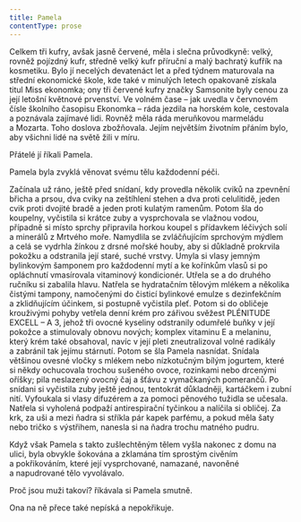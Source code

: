```yaml
---
title: Pamela
contentType: prose
---
```


<section>

Celkem tři kufry, avšak jasně červené, měla i slečna průvodkyně: velký, rovněž pojízdný kufr, středně velký kufr příruční a malý bachratý kufřík na kosmetiku. Bylo jí necelých devatenáct let a před týdnem maturovala na střední ekonomické škole, kde také v minulých letech opakovaně získala titul Miss ekonomka; ony tři červené kufry značky Samsonite byly cenou za její letošní květnové prvenství. Ve volném čase – jak uvedla v červnovém čísle školního časopisu Ekonomka – ráda jezdila na horském kole, cestovala a poznávala zajímavé lidi. Rovněž měla ráda meruňkovou marmeládu a Mozarta. Toho doslova zbožňovala. Jejím největším životním přáním bylo, aby všichni lidé na světě žili v míru.

Přátelé jí říkali Pamela.

Pamela byla zvyklá věnovat svému tělu každodenní péči.

Začínala už ráno, ještě před snídaní, kdy provedla několik cviků na zpevnění břicha a prsou, dva cviky na zeštíhlení stehen a dva proti celulitidě, jeden cvik proti dvojité bradě a jeden proti kulatým ramenům. Potom šla do koupelny, vyčistila si krátce zuby a vy­sprcho­vala se vlažnou vodou, případně si místo sprchy připravila horkou koupel s přídavkem léčivých solí a minerálů z Mrtvého moře. Namydlila se zvláčňujícím sprchovým mýdlem a celá se vydrhla žínkou z drsné mořské houby, aby si důkladně prokrvila pokožku a odstranila její staré, suché vrstvy. Umyla si vlasy jemným bylinkovým šamponem pro každodenní mytí a ke kořínkům vlasů si po opláchnutí vmasírovala vitaminový kondicionér. Utřela se a do druhého ručníku si zabalila hlavu. Natřela se hydratačním tělovým mlékem a několika čistými tampony, namočenými do čisticí bylinkové emulze s dezinfekčním a zklidňujícím účinkem, si postupně vyčistila pleť. Potom si do obličeje krouživými pohyby vetřela denní krém pro zářivou svěžest PLÉNITUDE EXCELL – A 3, jehož tři ovocné kyseliny odstranily odumřelé buňky v její pokožce a stimulovaly obnovu nových; komplex vitaminu E a melaninu, který krém také obsahoval, navíc v její pleti zneutralizoval volné radikály a zabránil tak jejímu stárnutí. Potom se šla Pamela nasnídat. Snídala většinou ovesné vločky s mlékem nebo nízkotučným bílým jogurtem, které si někdy ochucovala trochou sušeného ovoce, rozinkami nebo drce­nými oříšky; pila neslazený ovocný čaj a šťávu z vymačkaných pomerančů. Po snídani si vyčistila zuby ještě jednou, tentokrát důkladněji, kartáčkem i zubní nití. Vyfoukala si vlasy difuzérem a za pomoci pěnového tužidla se učesala. Natřela si vyholená podpaží antirespirační tyčinkou a nalíčila si obličej. Za krk, za uši a mezi ňadra si stříkla pár kapek parfému, a pokud měla šaty nebo tričko s výstřihem, nanesla si na ňadra trochu matného pudru.

Když však Pamela s takto zušlechtěným tělem vyšla nakonec z domu na ulici, byla obvykle šokována a zklamána tím sprostým civěním a pokřikováním, které její vysprchované, namazané, navoněné a napudrované tělo vyvolávalo.

Proč jsou muži takoví? říkávala si Pamela smutně.

Ona na ně přece také nepíská a nepokřikuje.

</section>
